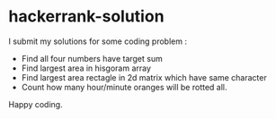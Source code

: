 # hackerrank-solution

I submit my solutions for some coding problem :
- Find all four numbers have target sum
- Find largest area in hisgoram array
- Find largest area rectagle in 2d matrix which have same character
- Count how many hour/minute oranges will be rotted all.

Happy coding.

